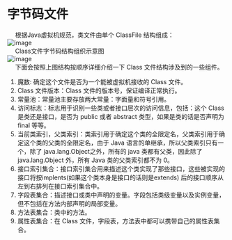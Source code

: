 

# 字节码文件  
<!-- 
类编译
https://mp.weixin.qq.com/s/ogAm51tRmEJZgyDjcaka2g

编译
https://zhuanlan.zhihu.com/p/39536807
https://mp.weixin.qq.com/s/36GeZelS5GU_PKZimes10g

认识JVM和字节码文件 
https://mp.weixin.qq.com/s/2g1-YZXRrzBsD1QaKGnnNQ
https://mp.weixin.qq.com/s/z0BmJz6dk9VNHalicgN2rg

从JVM设计者的角度来看.class文件结构，一文弄懂.class文件的身份地位 
https://mp.weixin.qq.com/s/BVoqaDn7HUNtdB5vZa0zug
 手把手教你 javap 反编译分解代码，授人以鱼不如授人以渔 
https://mp.weixin.qq.com/s/o0MFrSVS7fYLDo6UnfmA-A

https://mp.weixin.qq.com/s/AnRtCQDIkKgIdhKTk2sWeA

2W 字的Java class类文件结构详解！
https://mp.weixin.qq.com/s/RndRd9apu3tXEDGBZF7EbQ


深入理解JVM类文件格式
https://mp.weixin.qq.com/s/5pEJpM3hsCpVUfgjW2d8-g
干货！Java字节码增强探秘
https://mp.weixin.qq.com/s/Wa4JKQ5NAN_4_TVSO67ehQ
JIT编译：
https://baike.baidu.com/item/JIT%E7%BC%96%E8%AF%91/2886569?fr=aladdin

JVM 深入学习：Java 解析Class文件过程解析
https://mp.weixin.qq.com/s?__biz=MzUzMjA2NDU2OQ%3D%3D&mid=2247487315&idx=2&sn=788076fe66d19c97bce869339a18926c&scene=45#wechat_redirect

面试官：解释一下Java字节码文件中的JVM指令 
https://mp.weixin.qq.com/s?__biz=MzI1NTE3OTk4Nw==&mid=2653736632&idx=1&sn=a746d644d9c94a58b362671be30b0774&chksm=f1e18304c6960a12ef40bf0631b2967c91df81cf26280254af94e08067af1dab1871277a8b8d&mpshare=1&scene=1&srcid=&sharer_sharetime=1574232798045&sharer_shareid=b256218ead787d58e0b58614a973d00d&key=0414aa86a61cc65de59c7b49120bf91d2260d333d14fe8835d39116ce8ec17c35d0dc79c13e654f78b0535a4fc40c8676543beca5f9f231b8d52f1286c707b3865109399459de6aafc0a61cfe14e7f60&ascene=1&uin=MTE1MTYxNzY2MQ%3D%3D&devicetype=Windows+10&version=62070152&lang=zh_CN&pass_ticket=WfLUVSCdR759nVfSaPrEbDJ5pQBJLzYUdmc8DOJ9hHJHHUoxvw5vHgy0hzLZZoMW

-->
&emsp; 根据Java虚拟机规范，类文件由单个 ClassFile 结构组成：  
![image](http://www.wt1814.com/static/view/images/java/JVM/JVM-91.png)  
&emsp; Class文件字节码结构组织示意图  
![image](http://www.wt1814.com/static/view/images/java/JVM/JVM-90.png)  
&emsp; 下面会按照上图结构按顺序详细介绍一下 Class 文件结构涉及到的一些组件。  
1. 魔数: 确定这个文件是否为一个能被虚拟机接收的 Class 文件。
2. Class 文件版本：Class 文件的版本号，保证编译正常执行。  
3. 常量池：常量池主要存放两大常量：字面量和符号引用。  
4. 访问标志：标志用于识别一些类或者接口层次的访问信息，包括：这个 Class 是类还是接口，是否为 public 或者 abstract 类型，如果是类的话是否声明为 final 等等。  
5. 当前类索引，父类索引：类索引用于确定这个类的全限定名，父类索引用于确定这个类的父类的全限定名，由于 Java 语言的单继承，所以父类索引只有一个，除了
java.lang.Object之外，所有的 java 类都有父类，因此除了
java.lang.Object 外，所有 Java 类的父类索引都不为 0。  
6. 接口索引集合：接口索引集合用来描述这个类实现了那些接口，这些被实现的接口将按implents(如果这个类本身是接口的话则是extends) 后的接口顺序从左到右排列在接口索引集合中。  
7. 字段表集合：描述接口或类中声明的变量。字段包括类级变量以及实例变量，但不包括在方法内部声明的局部变量。  
8. 方法表集合：类中的方法。 
9. 属性表集合：在 Class 文件，字段表，方法表中都可以携带自己的属性表集合。

